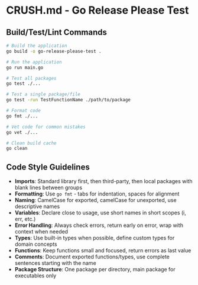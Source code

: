 # CRUSH.md - Go Release Please Test

## Build/Test/Lint Commands
```bash
# Build the application
go build -o go-release-please-test .

# Run the application
go run main.go

# Test all packages
go test ./...

# Test a single package/file
go test -run TestFunctionName ./path/to/package

# Format code
go fmt ./...

# Vet code for common mistakes
go vet ./...

# Clean build cache
go clean
```

## Code Style Guidelines
- **Imports**: Standard library first, then third-party, then local packages with blank lines between groups
- **Formatting**: Use `go fmt` - tabs for indentation, spaces for alignment
- **Naming**: CamelCase for exported, camelCase for unexported, use descriptive names
- **Variables**: Declare close to usage, use short names in short scopes (i, err, etc.)
- **Error Handling**: Always check errors, return early on error, wrap with context when needed
- **Types**: Use built-in types when possible, define custom types for domain concepts
- **Functions**: Keep functions small and focused, return errors as last value
- **Comments**: Document exported functions/types, use complete sentences starting with the name
- **Package Structure**: One package per directory, main package for executables only